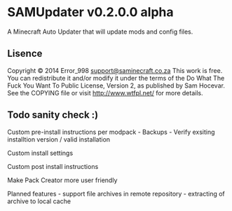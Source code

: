 SAMUpdater v0.2.0.0 alpha
========================

A Minecraft Auto Updater that will update mods and config files.


Lisence
-------
Copyright © 2014 Error_998 <support@saminecraft.co.za>
This work is free. You can redistribute it and/or modify it under the
terms of the Do What The Fuck You Want To Public License, Version 2,
as published by Sam Hocevar. See the COPYING file or visit
http://www.wtfpl.net/ for more details.


Todo sanity check :)
---------------------
Custom pre-install instructions per modpack - Backups
                                            - Verify exsiting installtion version / valid installation

Custom install settings

											
Custom post install instructions

Make Pack Creator more user friendly

Planned features - support file archives in remote repository
				 - extracting of archive to local cache
